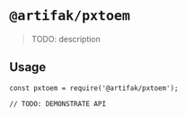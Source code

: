 # `@artifak/pxtoem`

> TODO: description

## Usage

```
const pxtoem = require('@artifak/pxtoem');

// TODO: DEMONSTRATE API
```
